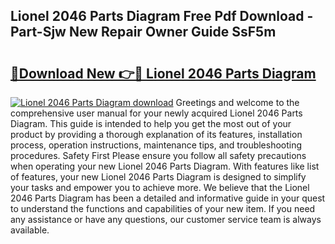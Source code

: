 ## Lionel 2046 Parts Diagram Free Pdf Download - Part-Sjw New Repair Owner Guide SsF5m

# <h2><a href="http://dfu9ehz.blite.top/?on=Lionel+2046+Parts+Diagram">🔗Download New 👉🔴 Lionel 2046 Parts Diagram</a></h2>

[![Lionel 2046 Parts Diagram download](https://i.imgur.com/lujVjoI.png)](http://dfu9ehz.blite.top/?on=Lionel+2046+Parts+Diagram)
Greetings and welcome to the comprehensive user manual for your newly acquired Lionel 2046 Parts Diagram. This guide is intended to help you get the most out of your product by providing a thorough explanation of its features, installation process, operation instructions, maintenance tips, and troubleshooting procedures. Safety First Please ensure you follow all safety precautions when operating your new Lionel 2046 Parts Diagram. With features like list of features, your new Lionel 2046 Parts Diagram is designed to simplify your tasks and empower you to achieve more. We believe that the Lionel 2046 Parts Diagram has been a detailed and informative guide in your quest to understand the functions and capabilities of your new item. If you need any assistance or have any questions, our customer service team is always available.
